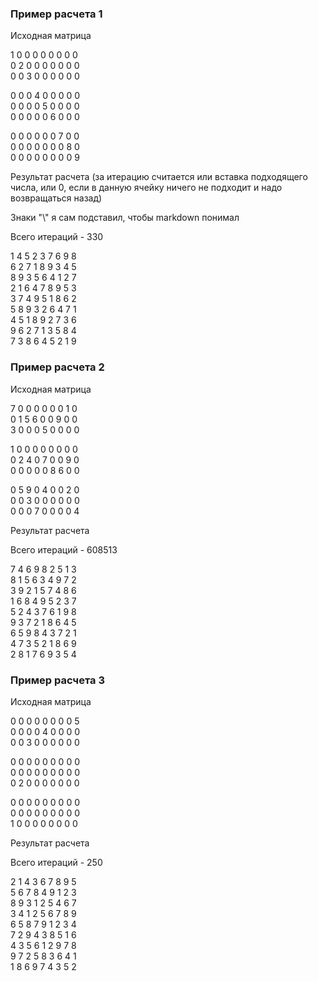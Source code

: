 ### Пример расчета 1

Исходная матрица

1 0 0   0 0 0   0 0 0   
0 2 0   0 0 0   0 0 0   
0 0 3   0 0 0   0 0 0   

0 0 0   4 0 0   0 0 0   
0 0 0   0 5 0   0 0 0   
0 0 0   0 0 6   0 0 0   

0 0 0   0 0 0   7 0 0   
0 0 0   0 0 0   0 8 0   
0 0 0   0 0 0   0 0 9

Результат расчета (за итерацию считается или вставка подходящего числа, или 0, если в данную ячейку ничего не подходит и надо возвращаться назад)

Знаки "\\" я сам подставил, чтобы markdown понимал 

Всего итераций - 330

1 4 5 2 3 7 6 9 8 \
6 2 7 1 8 9 3 4 5 \
8 9 3 5 6 4 1 2 7 \
2 1 6 4 7 8 9 5 3 \
3 7 4 9 5 1 8 6 2 \
5 8 9 3 2 6 4 7 1 \
4 5 1 8 9 2 7 3 6 \
9 6 2 7 1 3 5 8 4 \
7 3 8 6 4 5 2 1 9 

### Пример расчета 2

Исходная матрица

7 0 0   0 0 0   0 1 0   
0 1 5   6 0 0   9 0 0   
3 0 0   0 5 0   0 0 0   

1 0 0   0 0 0   0 0 0   
0 2 4   0 7 0   0 9 0   
0 0 0   0 0 8   6 0 0   

0 5 9   0 4 0   0 2 0   
0 0 3   0 0 0   0 0 0   
0 0 0   7 0 0   0 0 4

Результат расчета

Всего итераций - 608513

7 4 6 9 8 2 5 1 3      \
8 1 5 6 3 4 9 7 2      \
3 9 2 1 5 7 4 8 6      \
1 6 8 4 9 5 2 3 7      \
5 2 4 3 7 6 1 9 8      \
9 3 7 2 1 8 6 4 5      \
6 5 9 8 4 3 7 2 1      \
4 7 3 5 2 1 8 6 9      \
2 8 1 7 6 9 3 5 4 

### Пример расчета 3

Исходная матрица

0 0 0   0 0 0   0 0 5   
0 0 0   0 4 0   0 0 0   
0 0 3   0 0 0   0 0 0   

0 0 0   0 0 0   0 0 0   
0 0 0   0 0 0   0 0 0   
0 2 0   0 0 0   0 0 0   

0 0 0   0 0 0   0 0 0   
0 0 0   0 0 0   0 0 0   
1 0 0   0 0 0   0 0 0

Результат расчета

Всего итераций - 250

2 1 4 3 6 7 8 9 5 \
5 6 7 8 4 9 1 2 3 \
8 9 3 1 2 5 4 6 7 \
3 4 1 2 5 6 7 8 9 \
6 5 8 7 9 1 2 3 4 \
7 2 9 4 3 8 5 1 6 \
4 3 5 6 1 2 9 7 8 \
9 7 2 5 8 3 6 4 1 \
1 8 6 9 7 4 3 5 2 